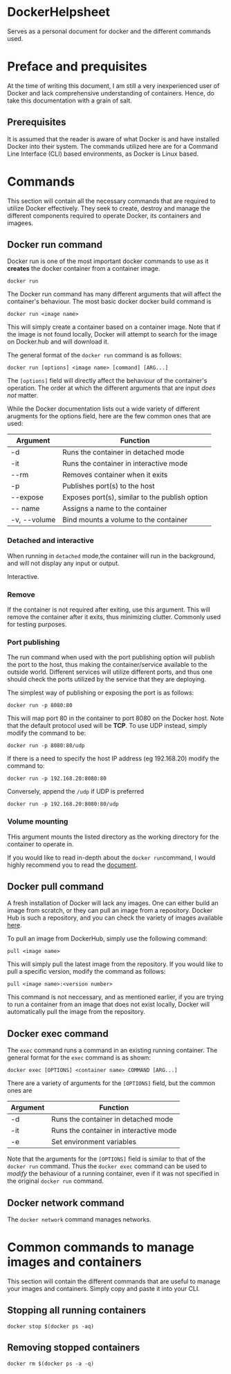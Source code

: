 # DockerHelpsheet
Serves as a personal document for docker and the different commands used. 

# Preface and prequisites
At the time of writing this document, I am still a very inexperienced user of Docker and lack comprehensive understanding of containers. Hence, do take this documentation with a grain of salt. 

## Prerequisites
It is assumed that the reader is aware of what Docker is and have installed Docker into their system. The commands utilized here are for a Command Line Interface (CLI) based environments, as Docker is Linux based. 

# Commands
This section will contain all the necessary commands that are required to utilize Docker effectively. They seek to create, destroy and manage the different components required to operate Docker, its containers and imagees. 

## Docker run command
Docker run is one of the most important docker commands to use as it **creates** the docker container from a container image.

`docker run` 

The Docker run command has many different arguments that will affect the container's behaviour. The most basic docker docker build command is 

`docker run <image name>`

This will simply create a container based on a container image. Note that if the image is not found locally, Docker will attempt to search for the image on Docker.hub and will download it. 

The general format of the `docker run` command is as follows:

`docker run [options] <image name> [command] [ARG...]`

The `[options]` field will directly affect the behaviour of the container's operation. The order at which the different arguments that are input *does not* matter. 

While the Docker documentation lists out a wide variety of different arugments for the options field, here are the few common ones that are used:

| Argument | Function |
|---------|--------------|
| -d      | Runs the container in detached mode |
| -it     | Runs the container in interactive mode |
| --rm    | Removes container when it exits |
| -p      | Publishes port(s) to the host |
| --expose | Exposes port(s), similar to the publish option |
| -- name | Assigns a name to the container |
| -v, --volume | Bind mounts a volume to the container |

### Detached and interactive
When running in `detached` mode,the container will run in the background, and will not display any input or output. 

Interactive. 

### Remove
If the container is not required after exiting, use this argument. This will remove the container after it exits, thus minimizing clutter. Commonly used for testing purposes. 

### Port publishing
The run command when used with the port publishing option will publish the port to the host, thus making the container/service available to the outside world. Different services will utilize different ports, and thus one should check the ports utilized by the service that they are deploying. 

The simplest way of publishing or exposing the port is as follows:

`docker run -p 8080:80` 

This will map port 80 in the container to port 8080 on the Docker host. Note that the default protocol used will be **TCP**. To use UDP instead, simply modify the command to be:

`docker run -p 8080:80/udp`

If there is a need to specify the host IP address (eg 192.168.20) modify the command to:

`docker run -p 192.168.20:8080:80`

Conversely, append the `/udp` if UDP is preferred

`docker run -p 192.168.20:8080:80/udp`

### Volume mounting 
THis argument mounts the listed directory as the working directory for the container to operate in. 

If you would like to read in-depth about the `docker run`command, I would highly recommend you to read the [document](https://docs.docker.com/engine/reference/commandline/run/).

## Docker pull command
A fresh installation of Docker will lack any images. One can either build an image from scratch, or they can pull an image from a repository. Docker Hub is such a repository, and you can check the variety of images available [here](https://hub.docker.com/).

To pull an image from DockerHub, simply use the following command:

`pull <image name>`

This will simply pull the latest image from the repository. If you would like to pull a specific version, modify the command as follows:

`pull <image name>:<version number>`

This command is not neccessary, and as mentioned earlier, if you are trying to run a container from an image that does not exist locally, Docker will automatically pull the image from the repository. 

## Docker exec command
The `exec` command runs a command in an existing running container. The general format for the `exec` command is as shown:

`docker exec [OPTIONS] <container name> COMMAND [ARG...]`

There are a variety of arguments for the `[OPTIONS]` field, but the common ones are 

| Argument | Function |
| --- | --- |
|-d | Runs the container in detached mode |
| -it | Runs the container in interactive mode |
| -e | Set environment variables |

Note that the arguments for the `[OPTIONS]` field is similar to that of the `docker run` command. Thus the `docker exec` command can be used to *modify* the behaviour of a running container, even if it was not specified in the original `docker run` command. 

## Docker network command
The `docker network` command manages networks. 

# Common commands to manage images and containers
This section will contain the different commands that are useful to manage your images and containers. Simply copy and paste it into your CLI. 

## Stopping all running containers
`docker stop $(docker ps -aq)`

## Removing stopped containers
`docker rm $(docker ps -a -q)`





